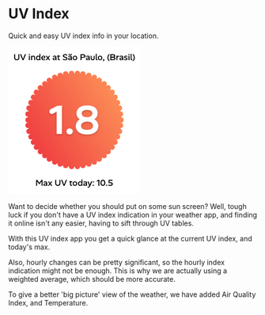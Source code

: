 # UV Index

Quick and easy UV index info in your location.

![UV Index App](./Example.png)

Want to decide whether you should put on some sun screen? Well, tough luck if you don't have a UV index indication in your weather app, and finding it online isn't any easier, having to sift through UV tables.

With this UV index app you get a quick glance at the current UV index, and today's max.

Also, hourly changes can be pretty significant, so the hourly index indication might not be enough. This is why we are actually using a weighted average, which should be more accurate.

To give a better 'big picture' view of the weather, we have added Air Quality Index, and Temperature.
